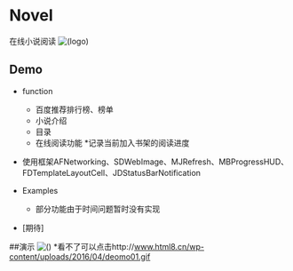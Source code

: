 # Novel
在线小说阅读
![(logo)](http://www.html8.cn/wp-content/uploads/2016/04/demo2.png)

## Demo
* function
    * 百度推荐排行榜、榜单
    * 小说介绍
    * 目录
    * 在线阅读功能
    *记录当前加入书架的阅读进度
* 使用框架AFNetworking、SDWebImage、MJRefresh、MBProgressHUD、FDTemplateLayoutCell、JDStatusBarNotification

* Examples
    * 部分功能由于时间问题暂时没有实现
* [期待]

##演示
![()](http://www.html8.cn/wp-content/uploads/2016/04/deomo01.gif)
*看不了可以点击http://www.html8.cn/wp-content/uploads/2016/04/deomo01.gif


